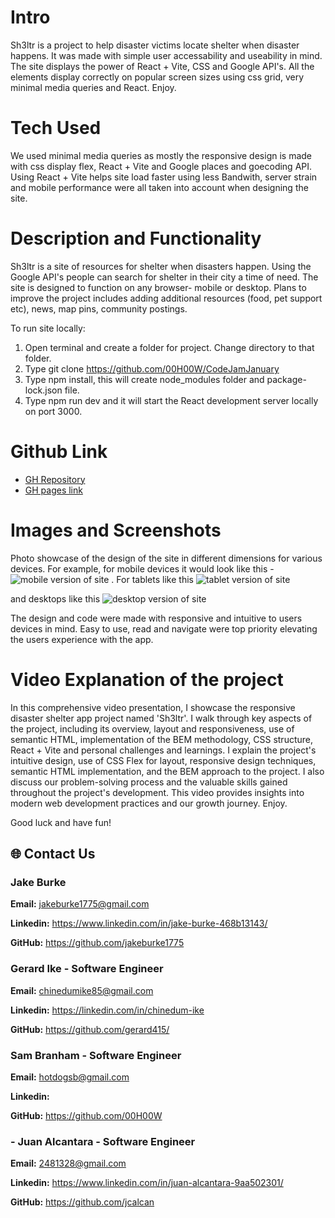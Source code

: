 # Intro

Sh3ltr is a project to help disaster victims locate shelter when disaster happens. It was made with simple user accessability and useability in mind. The site displays the power of React + Vite, CSS and Google API's. All the elements display correctly on popular screen sizes using css grid, very minimal media queries and React. Enjoy.

# Tech Used

We used minimal media queries as mostly the responsive design is made with css display flex, React + Vite and Google places and goecoding API. Using React + Vite helps site load faster using less Bandwith, server strain and mobile performance were all taken into account when designing the site.

# Description and Functionality

Sh3ltr is a site of resources for shelter when disasters happen. Using the Google API's people can search for shelter in their city a time of need. The site is designed to function on any browser- mobile or desktop. Plans to improve the project includes adding additional resources (food, pet support etc), news, map pins, community postings.

To run site locally:

1. Open terminal and create a folder for project. Change directory to that folder.
2. Type git clone https://github.com/00H00W/CodeJamJanuary
3. Type npm install, this will create node_modules folder and package-lock.json file.
4. Type npm run dev and it will start the React development server locally on port 3000.

# Github Link

- [GH Repository](https://github.com/00H00W/CodeJamJanuary)
- [GH pages link](https://00h00w.github.io/CodeJamJanuary/)

# Images and Screenshots

Photo showcase of the design of the site in different dimensions for various devices. For example, for mobile devices it would look like this -
![mobile version of site](src/assets/shelter_site_mobile.jpg)
. For tablets like this
![tablet version of site](src/assets/shelter_site_tablets.jpg)

and desktops like this
![desktop version of site](src/assets/shelter_site_desktop.jpg)

The design and code were made with responsive and intuitive to users devices in mind. Easy to use, read and navigate were top priority elevating the users experience with the app.

# Video Explanation of the project

In this comprehensive video presentation, I showcase the responsive disaster shelter app project named 'Sh3ltr'. I walk through key aspects of the project, including its overview, layout and responsiveness, use of semantic HTML, implementation of the BEM methodology, CSS structure, React + Vite and personal challenges and learnings. I explain the project's intuitive design, use of CSS Flex for layout, responsive design techniques, semantic HTML implementation, and the BEM approach to the project. I also discuss our problem-solving process and the valuable skills gained throughout the project's development. This video provides insights into modern web development practices and our growth journey. Enjoy.

Good luck and have fun!

## 🌐 Contact Us

### Jake Burke

**Email:** jakeburke1775@gmail.com

**Linkedin:** https://www.linkedin.com/in/jake-burke-468b13143/

**GitHub:** https://github.com/jakeburke1775

### Gerard Ike - Software Engineer

**Email:** chinedumike85@gmail.com

**Linkedin:** https://linkedin.com/in/chinedum-ike

**GitHub:** https://github.com/gerard415/

### Sam Branham - Software Engineer

**Email:** hotdogsb@gmail.com

**Linkedin:**

**GitHub:** https://github.com/00H00W

### - Juan Alcantara - Software Engineer

**Email:** 2481328@gmail.com

**Linkedin:** https://www.linkedin.com/in/juan-alcantara-9aa502301/

**GitHub:** https://github.com/jcalcan
